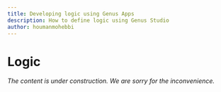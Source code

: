 ```yaml
---
title: Developing logic using Genus Apps
description: How to define logic using Genus Studio
author: houmanmohebbi
---
```

# Logic

_The content is under construction. We are sorry for the inconvenience._
